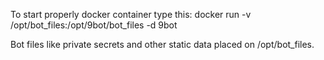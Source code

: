 To start properly docker container type this: docker run -v /opt/bot_files:/opt/9bot/bot_files -d 9bot

Bot files like private secrets and other static data placed on /opt/bot_files. 